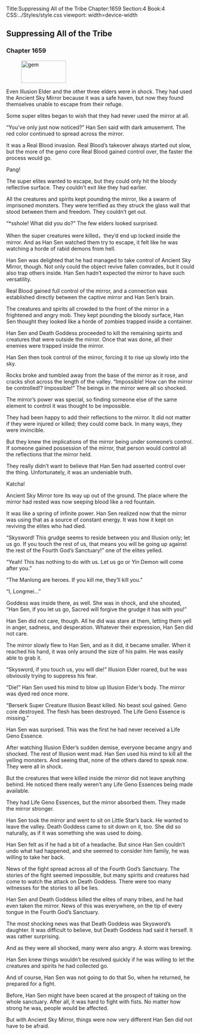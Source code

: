 Title:Suppressing All of the Tribe 
Chapter:1659 
Section:4 
Book:4 
CSS:../Styles/style.css 
viewport: width=device-width
  
## Suppressing All of the Tribe
### Chapter 1659
  
<figure>
	<img src="../Images/gem.gif" alt="gem" id="gem" width="120" height="60" />
</figure>
  

  
Even Illusion Elder and the other three elders were in shock. They had used the Ancient Sky Mirror because it was a safe haven, but now they found themselves unable to escape from their refuge.

Some super elites began to wish that they had never used the mirror at all.

“You’ve only just now noticed?” Han Sen said with dark amusement. The red color continued to spread across the mirror.

It was a Real Blood invasion. Real Blood’s takeover always started out slow, but the more of the geno core Real Blood gained control over, the faster the process would go.

Pang!

The super elites wanted to escape, but they could only hit the bloody reflective surface. They couldn’t exit like they had earlier.

All the creatures and spirits kept pounding the mirror, like a swarm of imprisoned monsters. They were terrified as they struck the glass wall that stood between them and freedom. They couldn’t get out.

“*sshole! What did you do?” The few elders looked surprised.

When the super creatures were killed，they’d end up locked inside the mirror. And as Han Sen watched them try to escape, it felt like he was watching a horde of rabid demons from hell.

Han Sen was delighted that he had managed to take control of Ancient Sky Mirror, though. Not only could the object revive fallen comrades, but it could also trap others inside. Han Sen hadn’t expected the mirror to have such versatility.

Real Blood gained full control of the mirror, and a connection was established directly between the captive mirror and Han Sen’s brain.

The creatures and spirits all crowded to the front of the mirror in a frightened and angry mob. They kept pounding the bloody surface, Han Sen thought they looked like a horde of zombies trapped inside a container.

Han Sen and Death Goddess proceeded to kill the remaining spirits and creatures that were outside the mirror. Once that was done, all their enemies were trapped inside the mirror.

Han Sen then took control of the mirror, forcing it to rise up slowly into the sky.

Rocks broke and tumbled away from the base of the mirror as it rose, and cracks shot across the length of the valley. “Impossible! How can the mirror be controlled!? Impossible!” The beings in the mirror were all so shocked.

The mirror’s power was special, so finding someone else of the same element to control it was thought to be impossible.

They had been happy to add their reflections to the mirror. It did not matter if they were injured or killed; they could come back. In many ways, they were invincible.

But they knew the implications of the mirror being under someone’s control. If someone gained possession of the mirror, that person would control all the reflections that the mirror held.

They really didn’t want to believe that Han Sen had asserted control over the thing. Unfortunately, it was an undeniable truth.

Katcha!

Ancient Sky Mirror tore its way up out of the ground. The place where the mirror had rested was now seeping blood like a red fountain.

It was like a spring of infinite power. Han Sen realized now that the mirror was using that as a source of constant energy. It was how it kept on reviving the elites who had died.

“Skysword! This grudge seems to reside between you and Illusion only; let us go. If you touch the rest of us, that means you will be going up against the rest of the Fourth God’s Sanctuary!” one of the elites yelled.

“Yeah! This has nothing to do with us. Let us go or Yin Demon will come after you.”

“The Manlong are heroes. If you kill me, they’ll kill you.”

“I, Longmei…”

Goddess was inside there, as well. She was in shock, and she shouted, “Han Sen, if you let us go, Sacred will forgive the grudge it has with you!”

Han Sen did not care, though. All he did was stare at them, letting them yell in anger, sadness, and desperation. Whatever their expression, Han Sen did not care.

The mirror slowly flew to Han Sen, and as it did, it became smaller. When it reached his hand, it was only around the size of his palm. He was easily able to grab it.

“Skysword, if you touch us, you will die!” Illusion Elder roared, but he was obviously trying to suppress his fear.

“Die!” Han Sen used his mind to blow up Illusion Elder’s body. The mirror was dyed red once more.

“Berserk Super Creature Illusion Beast killed. No beast soul gained. Geno core destroyed. The flesh has been destroyed. The Life Geno Essence is missing.”

Han Sen was surprised. This was the first he had never received a Life Geno Essence.

After watching Illusion Elder’s sudden demise, everyone became angry and shocked. The rest of Illusion went mad. Han Sen used his mind to kill all the yelling monsters. And seeing that, none of the others dared to speak now. They were all in shock.

But the creatures that were killed inside the mirror did not leave anything behind. He noticed there really weren’t any Life Geno Essences being made available.

They had Life Geno Essences, but the mirror absorbed them. They made the mirror stronger.

Han Sen took the mirror and went to sit on Little Star’s back. He wanted to leave the valley. Death Goddess came to sit down on it, too. She did so naturally, as if it was something she was used to doing.

Han Sen felt as if he had a bit of a headache. But since Han Sen couldn’t undo what had happened, and she seemed to consider him family, he was willing to take her back.

News of the fight spread across all of the Fourth God’s Sanctuary. The stories of the fight seemed impossible, but many spirits and creatures had come to watch the attack on Death Goddess. There were too many witnesses for the stories to all be lies.

Han Sen and Death Goddess killed the elites of many tribes, and he had even taken the mirror. News of this was everywhere, on the tip of every tongue in the Fourth God’s Sanctuary.

The most shocking news was that Death Goddess was Skysword’s daughter. It was difficult to believe, but Death Goddess had said it herself. It was rather surprising.

And as they were all shocked, many were also angry. A storm was brewing.

Han Sen knew things wouldn’t be resolved quickly if he was willing to let the creatures and spirits he had collected go.

And of course, Han Sen was not going to do that So, when he returned, he prepared for a fight.

Before, Han Sen might have been scared at the prospect of taking on the whole sanctuary. After all, it was hard to fight with fists. No matter how strong he was, people would be affected.

But with Ancient Sky Mirror, things were now very different Han Sen did not have to be afraid.